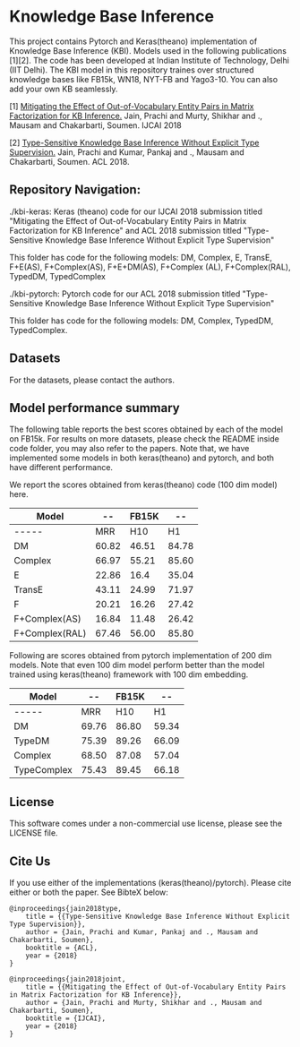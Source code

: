 # Knowledge Base Inference
This project contains Pytorch and Keras(theano) implementation of Knowledge Base Inference (KBI). Models used in the following publications [1][2]. The code has been developed at Indian Institute of Technology, Delhi (IIT Delhi). The KBI model in this repository traines over structured knowledge bases like FB15k, WN18, NYT-FB and Yago3-10. You can also add your own KB seamlessly. 

[1] [Mitigating the Effect of Out-of-Vocabulary Entity Pairs in Matrix Factorization for KB Inference.](http://www.cse.iitd.ernet.in/~mausam/papers/ijcai18b.pdf) Jain, Prachi and Murty, Shikhar and ., Mausam and Chakarbarti, Soumen. IJCAI 2018 

[2] [Type-Sensitive Knowledge Base Inference Without Explicit Type Supervision.](http://www.cse.iitd.ernet.in/~mausam/papers/acl18.pdf) Jain, Prachi and Kumar, Pankaj and ., Mausam and Chakarbarti, Soumen. ACL 2018.

## Repository Navigation:
./kbi-keras: Keras (theano) code for our IJCAI 2018 submission titled "Mitigating the Effect of Out-of-Vocabulary Entity Pairs in Matrix Factorization for KB Inference" and ACL 2018 submission titled "Type-Sensitive Knowledge Base Inference Without Explicit Type Supervision"

This folder has code for the following models: DM, Complex, E, TransE, F+E(AS), F+Complex(AS), F+E+DM(AS), F+Complex (AL), F+Complex(RAL), TypedDM, TypedComplex  

./kbi-pytorch: Pytorch code for our ACL 2018 submission titled "Type-Sensitive Knowledge Base Inference Without Explicit Type Supervision"

This folder has code for the following models: DM, Complex, TypedDM, TypedComplex. 

## Datasets
For the datasets, please contact the authors. 

## Model performance summary
The following table reports the best scores obtained by each of the model on FB15k. For results on more datasets, please check the README inside code folder, you may also refer to the papers. Note that, we have implemented some models in both keras(theano) and pytorch, and both have different performance. 

We report the scores obtained from keras(theano) code (100 dim model) here. 

| Model | -- | FB15K |--  |
| -----|-- |---|--|
| -----| MRR | H10| H1| 
| DM | 60.82 | 46.51 | 84.78 | 
| Complex | 66.97 | 55.21 | 85.60 | 
|E|22.86|16.4|35.04|
|TransE|43.11|24.99|71.97|
|F|20.21|16.26|27.42|
|F+Complex(AS)|16.84|11.48|26.42|
|F+Complex(RAL)|67.46|56.00|85.80|

Following are scores obtained from pytorch implementation of 200 dim models. Note that even 100 dim model perform better than the model trained using keras(theano) framework with 100 dim embedding.

| Model | -- | FB15K |--  |
| -----|-- |---|--|
| -----| MRR | H10| H1|
| DM | 69.76 | 86.80 | 59.34 | 
| TypeDM | 75.39 | 89.26 | 66.09 |
| Complex | 68.50 | 87.08 | 57.04 | 
| TypeComplex | 75.43 | 89.45 | 66.18 | 
 
## License
This software comes under a non-commercial use license, please see the LICENSE file.

## Cite Us
If you use either of the implementations (keras(theano)/pytorch). Please cite either or both the paper. See BibteX below:
```
@inproceedings{jain2018type,
	title = {{Type-Sensitive Knowledge Base Inference Without Explicit Type Supervision}},
	author = {Jain, Prachi and Kumar, Pankaj and ., Mausam and Chakarbarti, Soumen},
	booktitle = {ACL},
	year = {2018}
}

@inproceedings{jain2018joint,
	title = {{Mitigating the Effect of Out-of-Vocabulary Entity Pairs in Matrix Factorization for KB Inference}},
	author = {Jain, Prachi and Murty, Shikhar and ., Mausam and Chakarbarti, Soumen},
	booktitle = {IJCAI},
	year = {2018}
}
```
 
